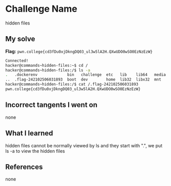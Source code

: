 # Challenge Name
hidden files
## My solve
**Flag:** `pwn.college{cd3fDu0xjDkngDQ03_ul3w5lA2H.QXwUDO0wSO0EzNzEzW}`

```bash
Connected!
hacker@commands~hidden-files:~$ cd /
hacker@commands~hidden-files:/$ ls -a
.   .dockerenv             bin   challenge  etc   lib    lib64   media  nix  proc  run   srv  tmp  var
..  .flag-242102506031893  boot  dev        home  lib32  libx32  mnt    opt  root  sbin  sys  usr
hacker@commands~hidden-files:/$ cat /.flag-242102506031893
pwn.college{cd3fDu0xjDkngDQ03_ul3w5lA2H.QXwUDO0wSO0EzNzEzW}
```
## Incorrect tangents I went on
none

## What I learned
hidden files cannot be normally viewed by ls and they start with ".", we put ls -a to view the hidden files 

## References 
none
